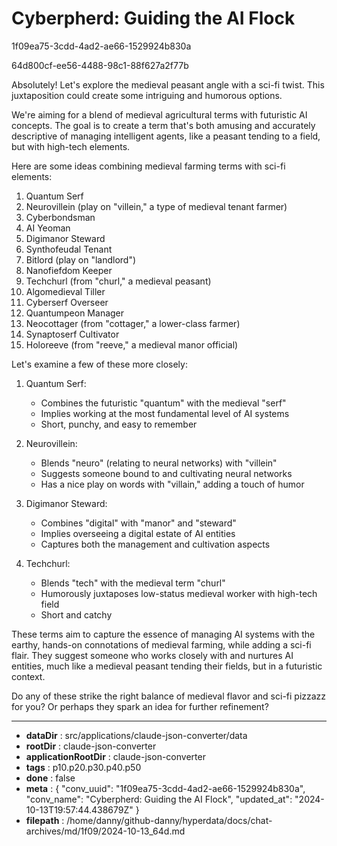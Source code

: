 # Cyberpherd: Guiding the AI Flock

1f09ea75-3cdd-4ad2-ae66-1529924b830a

64d800cf-ee56-4488-98c1-88f627a2f77b

 Absolutely! Let's explore the medieval peasant angle with a sci-fi twist. This juxtaposition could create some intriguing and humorous options.

<antThinking>We're aiming for a blend of medieval agricultural terms with futuristic AI concepts. The goal is to create a term that's both amusing and accurately descriptive of managing intelligent agents, like a peasant tending to a field, but with high-tech elements.</antThinking>

Here are some ideas combining medieval farming terms with sci-fi elements:

1. Quantum Serf
2. Neurovillein (play on "villein," a type of medieval tenant farmer)
3. Cyberbondsman
4. AI Yeoman
5. Digimanor Steward
6. Synthofeudal Tenant
7. Bitlord (play on "landlord")
8. Nanofiefdom Keeper
9. Techchurl (from "churl," a medieval peasant)
10. Algomedieval Tiller
11. Cyberserf Overseer
12. Quantumpeon Manager
13. Neocottager (from "cottager," a lower-class farmer)
14. Synaptoserf Cultivator
15. Holoreeve (from "reeve," a medieval manor official)

Let's examine a few of these more closely:

1. Quantum Serf:
   - Combines the futuristic "quantum" with the medieval "serf"
   - Implies working at the most fundamental level of AI systems
   - Short, punchy, and easy to remember

2. Neurovillein:
   - Blends "neuro" (relating to neural networks) with "villein"
   - Suggests someone bound to and cultivating neural networks
   - Has a nice play on words with "villain," adding a touch of humor

3. Digimanor Steward:
   - Combines "digital" with "manor" and "steward"
   - Implies overseeing a digital estate of AI entities
   - Captures both the management and cultivation aspects

4. Techchurl:
   - Blends "tech" with the medieval term "churl"
   - Humorously juxtaposes low-status medieval worker with high-tech field
   - Short and catchy

These terms aim to capture the essence of managing AI systems with the earthy, hands-on connotations of medieval farming, while adding a sci-fi flair. They suggest someone who works closely with and nurtures AI entities, much like a medieval peasant tending their fields, but in a futuristic context.

Do any of these strike the right balance of medieval flavor and sci-fi pizzazz for you? Or perhaps they spark an idea for further refinement?

---

* **dataDir** : src/applications/claude-json-converter/data
* **rootDir** : claude-json-converter
* **applicationRootDir** : claude-json-converter
* **tags** : p10.p20.p30.p40.p50
* **done** : false
* **meta** : {
  "conv_uuid": "1f09ea75-3cdd-4ad2-ae66-1529924b830a",
  "conv_name": "Cyberpherd: Guiding the AI Flock",
  "updated_at": "2024-10-13T19:57:44.438679Z"
}
* **filepath** : /home/danny/github-danny/hyperdata/docs/chat-archives/md/1f09/2024-10-13_64d.md